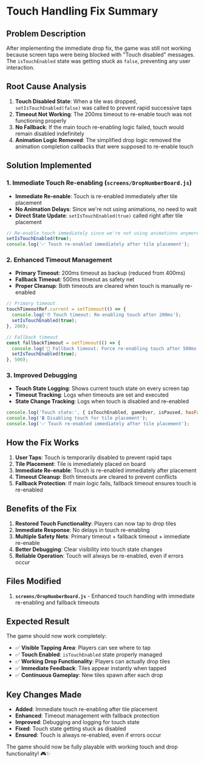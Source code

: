 # Touch Handling Fix Summary

## Problem Description
After implementing the immediate drop fix, the game was still not working because screen taps were being blocked with "Touch disabled" messages. The `isTouchEnabled` state was getting stuck as `false`, preventing any user interaction.

## Root Cause Analysis

1. **Touch Disabled State**: When a tile was dropped, `setIsTouchEnabled(false)` was called to prevent rapid successive taps
2. **Timeout Not Working**: The 200ms timeout to re-enable touch was not functioning properly
3. **No Fallback**: If the main touch re-enabling logic failed, touch would remain disabled indefinitely
4. **Animation Logic Removed**: The simplified drop logic removed the animation completion callbacks that were supposed to re-enable touch

## Solution Implemented

### 1. Immediate Touch Re-enabling (`screens/DropNumberBoard.js`)
- **Immediate Re-enable**: Touch is re-enabled immediately after tile placement
- **No Animation Delays**: Since we're not using animations, no need to wait
- **Direct State Update**: `setIsTouchEnabled(true)` called right after tile placement

```javascript
// Re-enable touch immediately since we're not using animations anymore
setIsTouchEnabled(true);
console.log('✅ Touch re-enabled immediately after tile placement');
```

### 2. Enhanced Timeout Management
- **Primary Timeout**: 200ms timeout as backup (reduced from 400ms)
- **Fallback Timeout**: 500ms timeout as safety net
- **Proper Cleanup**: Both timeouts are cleared when touch is manually re-enabled

```javascript
// Primary timeout
touchTimeoutRef.current = setTimeout(() => {
  console.log('⏰ Touch timeout: Re-enabling touch after 200ms');
  setIsTouchEnabled(true);
}, 200);

// Fallback timeout
const fallbackTimeout = setTimeout(() => {
  console.log('🚨 Fallback timeout: Force re-enabling touch after 500ms');
  setIsTouchEnabled(true);
}, 500);
```

### 3. Improved Debugging
- **Touch State Logging**: Shows current touch state on every screen tap
- **Timeout Tracking**: Logs when timeouts are set and executed
- **State Change Tracking**: Logs when touch is disabled and re-enabled

```javascript
console.log('Touch state:', { isTouchEnabled, gameOver, isPaused, hasFalling: !!falling });
console.log('🔒 Disabling touch for tile placement');
console.log('✅ Touch re-enabled immediately after tile placement');
```

## How the Fix Works

1. **User Taps**: Touch is temporarily disabled to prevent rapid taps
2. **Tile Placement**: Tile is immediately placed on board
3. **Immediate Re-enable**: Touch is re-enabled immediately after placement
4. **Timeout Cleanup**: Both timeouts are cleared to prevent conflicts
5. **Fallback Protection**: If main logic fails, fallback timeout ensures touch is re-enabled

## Benefits of the Fix

1. **Restored Touch Functionality**: Players can now tap to drop tiles
2. **Immediate Response**: No delays in touch re-enabling
3. **Multiple Safety Nets**: Primary timeout + fallback timeout + immediate re-enable
4. **Better Debugging**: Clear visibility into touch state changes
5. **Reliable Operation**: Touch will always be re-enabled, even if errors occur

## Files Modified

1. **`screens/DropNumberBoard.js`** - Enhanced touch handling with immediate re-enabling and fallback timeouts

## Expected Result

The game should now work completely:
- ✅ **Visible Tapping Area**: Players can see where to tap
- ✅ **Touch Enabled**: `isTouchEnabled` state properly managed
- ✅ **Working Drop Functionality**: Players can actually drop tiles
- ✅ **Immediate Feedback**: Tiles appear instantly when tapped
- ✅ **Continuous Gameplay**: New tiles spawn after each drop

## Key Changes Made

- **Added**: Immediate touch re-enabling after tile placement
- **Enhanced**: Timeout management with fallback protection
- **Improved**: Debugging and logging for touch state
- **Fixed**: Touch state getting stuck as disabled
- **Ensured**: Touch is always re-enabled, even if errors occur

The game should now be fully playable with working touch and drop functionality! 🎮✨
